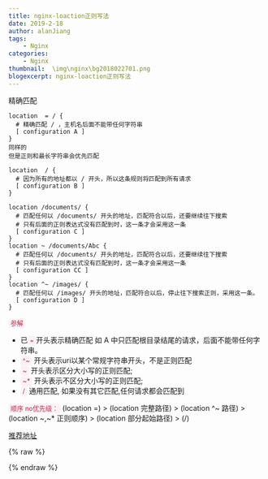 ```yaml
---
title: nginx-loaction正则写法
date: 2019-2-18
author: alanJiang
tags:
    - Nginx
categories:
    - Nginx
thumbnail:  \img\nginx\bg2018022701.png
blogexcerpt: nginx-loaction正则写法
---
```

精确匹配

    location  = / {
      # 精确匹配 / ，主机名后面不能带任何字符串
      [ configuration A ] 
    }
    同样的
    但是正则和最长字符串会优先匹配

    location  / {
      # 因为所有的地址都以 / 开头，所以这条规则将匹配到所有请求
      [ configuration B ] 
    }
    
    location /documents/ {
      # 匹配任何以 /documents/ 开头的地址，匹配符合以后，还要继续往下搜索
      # 只有后面的正则表达式没有匹配到时，这一条才会采用这一条
      [ configuration C ] 
    } 
    location ~ /documents/Abc {
      # 匹配任何以 /documents/ 开头的地址，匹配符合以后，还要继续往下搜索
      # 只有后面的正则表达式没有匹配到时，这一条才会采用这一条
      [ configuration CC ] 
    }
    location ^~ /images/ {
      # 匹配任何以 /images/ 开头的地址，匹配符合以后，停止往下搜索正则，采用这一条。
      [ configuration D ] 
    }
<qq>参解</qq>
- 已<qq>=</qq>开头表示精确匹配
  如 A 中只匹配根目录结尾的请求，后面不能带任何字符串。
- <qq>^~</qq> 开头表示uri以某个常规字符串开头，不是正则匹配
- <qq>~</qq> 开头表示区分大小写的正则匹配;
- <qq>~*</qq> 开头表示不区分大小写的正则匹配;
- <qq>/</qq> 通用匹配, 如果没有其它匹配,任何请求都会匹配到

<qq>顺序 no优先级：</qq>
(location =) > (location 完整路径) > (location ^~ 路径) > (location ~,~* 正则顺序) > (location 部分起始路径) > (/)


[推荐地址](https://segmentfault.com/a/1190000002797606)

{% raw %}
<style>
qq {
     padding: 2px 4px;
     font-size: 90%;
     color: #c7254e;
     background-color: #f9f2f4;
     border-radius: 4px;
 }
</style>
{% endraw %}
